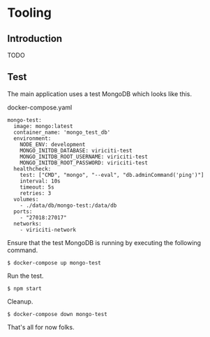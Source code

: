 # Tooling

## Introduction

TODO

## Test

The main application uses a test MongoDB which looks like this.

docker-compose.yaml
```
mongo-test:
  image: mongo:latest
  container_name: 'mongo_test_db'
  environment:
    NODE_ENV: development
    MONGO_INITDB_DATABASE: viriciti-test
    MONGO_INITDB_ROOT_USERNAME: viriciti-test
    MONGO_INITDB_ROOT_PASSWORD: viriciti-test
  healthcheck:
    test: ["CMD", "mongo", "--eval", "db.adminCommand('ping')"]
    interval: 10s
    timeout: 5s
    retries: 3
  volumes:
    - ./data/db/mongo-test:/data/db
  ports:
    - "27018:27017"
  networks:
    - viriciti-network
```

Ensure that the test MongoDB is running by executing the following command.

```
$ docker-compose up mongo-test
```

Run the test.

```
$ npm start
```

Cleanup.

```
$ docker-compose down mongo-test
```

That's all for now folks.
